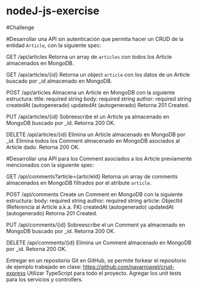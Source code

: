 # nodeJ-js-exercise

#Challenge

#Desarrollar una API sin autenticación que permita hacer un CRUD de la entidad `Article`, con la siguiente spec:

GET /api/articles
Retorna un array de `articles` con todos los Article almacenados en MongoDB.

GET /api/articles/{id}
Retorna un object `article` con los datos de un Article buscado por _id almacenado en MongoDB.

POST /api/articles
Almacena un Article en MongoDB con la siguiente estructura:
title: required string
body: required string
author: required string
createdAt (autogenerado)
updatedAt (autogenerado)
Retorna 201 Created.

PUT /api/articles/{id}
Sobreescribe el un Article ya almacenado en MongoDB buscado por _id.
Retorna 200 OK.

DELETE /api/articles/{id}
Elimina un Article almacenado en MongoDB por _id.
Elimina todos los Comment almacenado en MongoDB asociados al Article dado.
Retorna 200 OK.

#Desarrollar una API para los Comment asociados a los Article previamente mencionados con la siguiente spec:

GET /api/comments?article={articleId}
Retorna un array de comments almacenados en MongoDB filtrados por el atribute `article`.

POST /api/comments
Create un Comment en MongoDB con la siguiente estructura:
body: required string
author: required string
article: ObjectId (Referencia al Article a.k.a. FK)
createdAt (autogenerado)
updatedAt (autogenerado)
Retorna 201 Created.

PUT /api/comments/{id}
Sobreescribe el un Comment ya almacenado en MongoDB buscado por _id.
Retorna 200 OK.

DELETE /api/comments/{id}
Elimina un Comment almacenado en MongoDB por _id.
Retorna 200 OK.

Entregar en un repositorio Git en GitHub, se permite forkear el repositorio de ejemplo trabajado en clase: https://github.com/navarroaxel/crud-express
Utilizar TypeScript para todo el proyecto.
Agregar los unit tests para los servicios y controllers.

